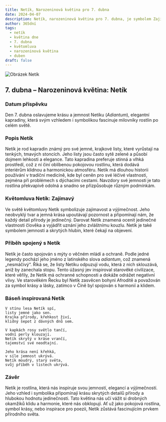 ```yaml
---
title: Netík, Narozeninová květina pro 7. dubna
date: 2024-04-07
description: Netík, narozeninová květina pro 7. dubna, je symbolem Zajímavý. Objevte její jedinečný význam, fascinující příběhy a poezii, která oslavuje její krásu.
author: 365dní
tags:
  - netík
  - květina dne
  - 7. dubna
  - květomluva
  - narozeninová květina
  - duben
draft: false
---
```


![Obrázek Netík](https://cdn.pixabay.com/photo/2024/06/15/07/09/fern-fronds-8831122_960_720.jpg#center)


## 7. dubna – Narozeninová květina: Netík

### Datum příspěvku

Den 7. dubna oslavujeme krásu a jemnost Netíku (_Adiantum_), elegantní kapradiny, která svým vzhledem i symbolikou fascinuje milovníky rostlin po celém světě.

### Popis Netík

Netík je rod kapradin známý pro své jemné, krajkové listy, které vyrůstají na tenkých, tmavých stoncích. Jeho listy jsou často sytě zelené a působí dojmem lehkosti a elegance. Tato kapradina preferuje stinná a vlhká prostředí, což z ní činí oblíbenou pokojovou rostlinu, která dodává interiérům klidnou a harmonickou atmosféru. Netík má dlouhou historii používání v tradiční medicíně, kde byl ceněn pro své léčivé vlastnosti, zejména při problémech s dýchacími cestami. Navzdory své jemnosti je tato rostlina překvapivě odolná a snadno se přizpůsobuje různým podmínkám.

### Květomluva Netík: Zajímavý

Ve světě květomluvy Netík symbolizuje zajímavost a výjimečnost. Jeho neobvyklý tvar a jemná krása upoutávají pozornost a připomínají nám, že každý detail přírody je jedinečný. Darovat Netík znamená ocenit jedinečné vlastnosti člověka a vyjádřit uznání jeho zvláštnímu kouzlu. Netík je také symbolem jemnosti a skrytých hlubin, které čekají na objevení.

### Příběh spojený s Netík

Netík je často spojován s mýty o věčném mládí a ochraně. Podle jedné legendy pochází jeho jméno z latinského slova _adiantum_, což znamená „nesmáčivý“. Říká se, že listy Netíku odpuzují vodu, která z nich sklouzává, aniž by zanechala stopu. Tento úžasný jev inspiroval starověké civilizace, které věřily, že Netík má ochranné schopnosti a dokáže odrážet negativní vlivy. Ve starověkém Řecku byl Netík zasvěcen bohyni Afroditě a považován za symbol krásy a lásky, zatímco v Číně byl spojován s harmonií a klidem.

### Báseň inspirovaná Netík

```
V stínu lesa Netík spí,  
listy jemné jako sen.  
Krajka přírody, křehkost živí,  
klidný šepot z dávných dnů sem.  

V kapkách rosy světlo tančí,  
vodní perly klouzají.  
Netík skrytý v kráse vrančí,  
tajemství své neodtajní.  

Jeho krása není křehká,  
v síle jemnost ukrývá.  
Netík moudrý, starý světa,  
svůj příběh v listech ukrývá.  
```

### Závěr

Netík je rostlina, která nás inspiruje svou jemností, elegancí a výjimečností. Jeho vzhled i symbolika připomínají krásu skrytých detailů přírody a hlubokou hodnotu jedinečnosti. Tato květina nás učí vážit si drobných okamžiků klidu a harmonie, které nás obklopují. Ať už jako pokojová rostlina, symbol krásy, nebo inspirace pro poezii, Netík zůstává fascinujícím prvkem přírodního světa.